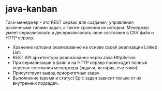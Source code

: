 # java-kanban
Таск-менеджер - это REST сервис для создания, управления различными типами
задач, а также хранения их истории. Менеджер умеет сериализовать и
десериализовать свое состояние в CSV файл и HTTP сервер.

- Хранение истории реализованно на основе своей реализации Linked List.
- REST API архитектура реализованна через Java HttpServer.
- При сериализации в файл и на HTTP сервер происходит полный перенос состояния менеджера (задачи, история, счетчики).
- Присутствует вывод приоритетных задач.
- Выполнение (время и статус) Epic задач зависит только от их внутренних подзадач. 
